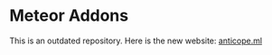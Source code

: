 # Meteor Addons

This is an outdated repository. Here is the new website: [anticope.ml](https://anticope.ml/)
